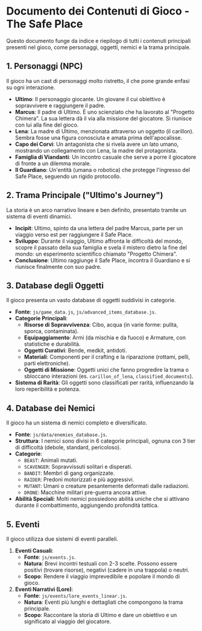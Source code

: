 # Documento dei Contenuti di Gioco - The Safe Place

Questo documento funge da indice e riepilogo di tutti i contenuti principali presenti nel gioco, come personaggi, oggetti, nemici e la trama principale.

## 1. Personaggi (NPC)

Il gioco ha un cast di personaggi molto ristretto, il che pone grande enfasi su ogni interazione.

-   **Ultimo**: Il personaggio giocante. Un giovane il cui obiettivo è sopravvivere e raggiungere il padre.
-   **Marcus**: Il padre di Ultimo. È uno scienziato che ha lavorato al "Progetto Chimera". La sua lettera dà il via alla missione del giocatore. Si riunisce con lui alla fine del gioco.
-   **Lena**: La madre di Ultimo, menzionata attraverso un oggetto (il carillon). Sembra fosse una figura conosciuta e amata prima dell'apocalisse.
-   **Capo dei Corvi**: Un antagonista che si rivela avere un lato umano, mostrando un collegamento con Lena, la madre del protagonista.
-   **Famiglia di Viandanti**: Un incontro casuale che serve a porre il giocatore di fronte a un dilemma morale.
-   **Il Guardiano**: Un'entità (umana o robotica) che protegge l'ingresso del Safe Place, seguendo un rigido protocollo.

## 2. Trama Principale ("Ultimo's Journey")

La storia è un arco narrativo lineare e ben definito, presentato tramite un sistema di eventi dinamici.

-   **Incipit**: Ultimo, spinto da una lettera del padre Marcus, parte per un viaggio verso est per raggiungere il Safe Place.
-   **Sviluppo**: Durante il viaggio, Ultimo affronta le difficoltà del mondo, scopre il passato della sua famiglia e svela il mistero dietro la fine del mondo: un esperimento scientifico chiamato "Progetto Chimera".
-   **Conclusione**: Ultimo raggiunge il Safe Place, incontra il Guardiano e si riunisce finalmente con suo padre.

## 3. Database degli Oggetti

Il gioco presenta un vasto database di oggetti suddivisi in categorie.

-   **Fonte**: `js/game_data.js`, `js/advanced_items_database.js`.
-   **Categorie Principali**:
    -   **Risorse di Sopravvivenza**: Cibo, acqua (in varie forme: pulita, sporca, contaminata).
    -   **Equipaggiamento**: Armi (da mischia e da fuoco) e Armature, con statistiche e durabilità.
    -   **Oggetti Curativi**: Bende, medkit, antidoti.
    -   **Materiali**: Componenti per il crafting e la riparazione (rottami, pelli, parti elettroniche).
    -   **Oggetti di Missione**: Oggetti unici che fanno progredire la trama o sbloccano interazioni (es. `carillon_of_lena`, `classified_documents`).
-   **Sistema di Rarità**: Gli oggetti sono classificati per rarità, influenzando la loro reperibilità e potenza.

## 4. Database dei Nemici

Il gioco ha un sistema di nemici completo e diversificato.

-   **Fonte**: `js/data/enemies_database.js`.
-   **Struttura**: I nemici sono divisi in 6 categorie principali, ognuna con 3 tier di difficoltà (debole, standard, pericoloso).
-   **Categorie**:
    -   `BEAST`: Animali mutati.
    -   `SCAVENGER`: Sopravvissuti solitari e disperati.
    -   `BANDIT`: Membri di gang organizzate.
    -   `RAIDER`: Predoni motorizzati e più aggressivi.
    -   `MUTANT`: Umani o creature pesantemente deformati dalle radiazioni.
    -   `DRONE`: Macchine militari pre-guerra ancora attive.
-   **Abilità Speciali**: Molti nemici possiedono abilità uniche che si attivano durante il combattimento, aggiungendo profondità tattica.

## 5. Eventi

Il gioco utilizza due sistemi di eventi paralleli.

1.  **Eventi Casuali**:
    -   **Fonte**: `js/events.js`.
    -   **Natura**: Brevi incontri testuali con 2-3 scelte. Possono essere positivi (trovare risorse), negativi (cadere in una trappola) o neutri.
    -   **Scopo**: Rendere il viaggio imprevedibile e popolare il mondo di gioco.
2.  **Eventi Narrativi (Lore)**:
    -   **Fonte**: `js/events/lore_events_linear.js`.
    -   **Natura**: Eventi più lunghi e dettagliati che compongono la trama principale.
    -   **Scopo**: Raccontare la storia di Ultimo e dare un obiettivo e un significato al viaggio del giocatore. 